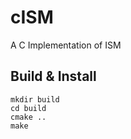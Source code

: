 # cISM
A C Implementation of ISM

## Build & Install
```shell
mkdir build
cd build
cmake ..
make
```
